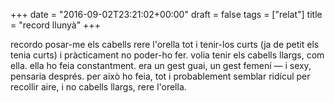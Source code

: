 +++
date = "2016-09-02T23:21:02+00:00"
draft = false
tags = ["relat"]
title = "record llunyà"
+++
<!-- more -->

recordo posar-me els cabells rere l'orella tot i tenir-los curts (ja de petit els tenia curts) i pràcticament no poder-ho fer. volia tenir els cabells llargs, com ella. ella ho feia constantment. era un gest guai, un gest femení — i sexy, pensaria després. per això ho feia, tot i probablement semblar ridícul per recollir aire, i no cabells llargs, rere l'orella.